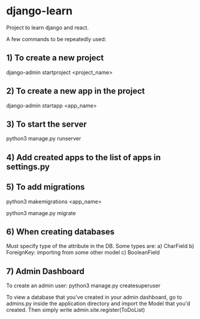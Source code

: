 # django-learn
Project to learn django and react.

A few commands to be repeatedly used:
## 1) To create a new project
django-admin startproject <project_name>
## 2) To create a new app in the project
django-admin startapp <app_name>
## 3) To start the server
python3 manage.py runserver
## 4) Add created apps to the list of apps in settings.py
## 5) To add migrations
python3 makemigrations <app_name>

python3 manage.py migrate
## 6) When creating databases
Must specify type of the attribute in the DB.
Some types are:
a) CharField
b) ForeignKey: importing from some other model
c) BooleanField

## 7) Admin Dashboard
To create an admin user:
python3 manage.py createsuperuser

To view a database that you've created in your admin dashboard, go to admins.py inside the application directory and import the Model that you'd created. Then simply write
admin.site.register(ToDoList)
